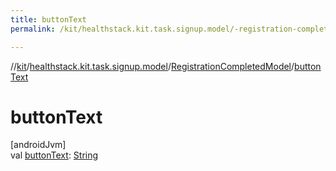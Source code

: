 ```yaml
---
title: buttonText
permalink: /kit/healthstack.kit.task.signup.model/-registration-completed-model/button-text.html

---
```

//[kit](/kit.html)/[healthstack.kit.task.signup.model](../index.html)/[RegistrationCompletedModel](index.html)/[buttonText](button-text.html)



# buttonText



[androidJvm]\
val [buttonText](button-text.html): [String](https://kotlinlang.org/api/latest/jvm/stdlib/kotlin/-string/index.html)




